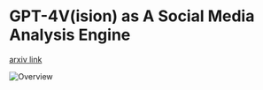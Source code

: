 # GPT-4V(ision) as A Social Media Analysis Engine

[arxiv link]()

![Overview]([http://url/to/img.png](https://github.com/VIStA-H/GPT-4V_Social_Media/blob/main/overview.png)https://github.com/VIStA-H/GPT-4V_Social_Media/blob/main/overview.png)
